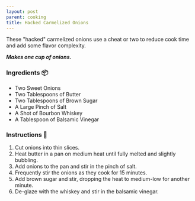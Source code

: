 ```yaml
---
layout: post
parent: cooking
title: Hacked Carmelized Onions
---
```


These "hacked" carmelized onions use a cheat or two to reduce cook time and add some flavor complexity.

***Makes one cup of onions.***

### Ingredients 📦
* Two Sweet Onions
* Two Tablespoons of Butter
* Two Tablespoons of Brown Sugar
* A Large Pinch of Salt
* A Shot of Bourbon Whiskey
* A Tablespoon of Balsamic Vinegar

### Instructions 🥣
1. Cut onions into thin slices.
2. Heat butter in a pan on medium heat until fully melted and slightly bubbling.
3. Add onions to the pan and stir in the pinch of salt.
4. Frequently stir the onions as they cook for 15 minutes.
5. Add brown sugar and stir, dropping the heat to medium-low for another minute.
6. De-glaze with the whiskey and stir in the balsamic vinegar.
